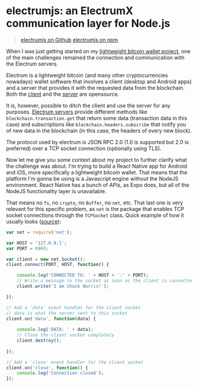 <!--
key: test
name: bitcoin-lightweight: an electrum websocket implementation
tags: js,typescript,crypto
-->

# electrumjs: an ElectrumX communication layer for Node.js

> [electrumjs on Github](https://github.com/DaniGuardiola/electrumjs)
> [electrumjs on npm](https://www.npmjs.com/package/electrumjs)

When I was just getting started on my [lightweight bitcoin wallet project](/project/coinwallet), one of the main challenges remained the connection and communication with the Electrum servers.

Electrum is a lightweight bitcoin (and many other cryptocurrencies nowadays) wallet software that involves a client (desktop and Android apps) and a server that provides it with the requested data from the blockchain. Both the [client](https://github.com/spesmilo/electrum) and the [server](https://github.com/kyuupichan/electrumx) are opensource.

It is, however, possible to ditch the client and use the server for any purposes. [Electrum servers](https://electrumx.readthedocs.io/en/latest/protocol-methods.html) provide different methods like `blockchain.transaction.get` that return some data (transaction data in this case) and subscriptions like `blockchain.headers.subscribe` that notify you of new data in the blockchain (in this case, the headers of every new block).

The protocol used by electrum is JSON RPC 2.0 (1.0 is supported but 2.0 is preferred) over a TCP socket connection (optionally using TLS).

Now let me give you some context about my project to further clarify what the challenge was about. I'm trying to build a React Native app for Android and iOS, more specifically a lightweight bitcoin wallet. That means that the platform I'm gonna be using is a Javascript engine without the NodeJS environment. React Native has a bunch of APIs, as Expo does, but all of the NodeJS functionality layer is unavailable.

That means no `fs`, no `crypto`, no `Buffer`, no `net`, etc. That last one is very relevant for this specific problem, as `net` is the package that enables TCP socket connections through the `TCPSocket` class. Quick example of how it usually looks ([source](https://www.hacksparrow.com/tcp-socket-programming-in-node-js.html)):

```javascript
var net = require('net');

var HOST = '127.0.0.1';
var PORT = 6969;

var client = new net.Socket();
client.connect(PORT, HOST, function() {

    console.log('CONNECTED TO: ' + HOST + ':' + PORT);
    // Write a message to the socket as soon as the client is connected, the server will receive it as message from the client 
    client.write('I am Chuck Norris!');

});

// Add a 'data' event handler for the client socket
// data is what the server sent to this socket
client.on('data', function(data) {
    
    console.log('DATA: ' + data);
    // Close the client socket completely
    client.destroy();
    
});

// Add a 'close' event handler for the client socket
client.on('close', function() {
    console.log('Connection closed');
});
```